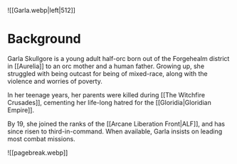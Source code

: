 ![[Garla.webp|left|512]]
# Background
Garla Skullgore is a young adult half-orc born out of the Forgehealm district in [[Aurelia]] to an orc mother and a human father. Growing up, she struggled with being outcast for being of mixed-race, along with the violence and worries of poverty.

In her teenage years, her parents were killed during [[The Witchfire Crusades]], cementing her life-long hatred for the [[Gloridia|Gloridian Empire]].

By 19, she joined the ranks of the [[Arcane Liberation Front|ALF]], and has since risen to third-in-command. When available, Garla insists on leading most combat missions.

![[pagebreak.webp]]